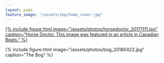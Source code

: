 ```yaml
---
layout: page
feature_image: "/assets/img/home_cover.jpg"
---
```


<a href="https://canadianbeats.ca/2019/03/11/five-questions-with-horse-doctor/">
  {% include figure.html image="/assets/photos/horsedoctor_20171111.jpg" caption="Horse Doctor. This image was featured in an article in Canadian Beats." %}
</a>

{% include figure.html image="/assets/photos/bog_20180422.jpg" caption="The Bog" %}
